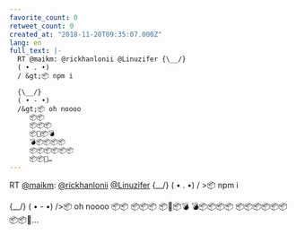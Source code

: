 ```yaml
---
favorite_count: 0
retweet_count: 0
created_at: "2018-11-20T09:35:07.000Z"
lang: en
full_text: |-
  RT @maikm: @rickhanlonii @Linuzifer {\__/}
  ( • . •)
  / &gt;📦 npm i

  {\__/}
  ( • - •)
  /&gt;📦 oh noooo
     📦📦
     📦📦📦
     📦💩📦💣
     💣📦📦📦📦
     📦📦📦📦📦📦
     📦📦💩…
---
```


RT [@maikm](https://twitter.com/maikm):
[@rickhanlonii](https://twitter.com/rickhanlonii)
[@Linuzifer](https://twitter.com/Linuzifer) {\_\_/} ( • . •) / &gt;📦 npm i

{\_\_/} ( • - •) /&gt;📦 oh noooo 📦📦 📦📦📦 📦💩📦💣 💣📦📦📦📦 📦📦📦📦📦📦
📦📦💩…
